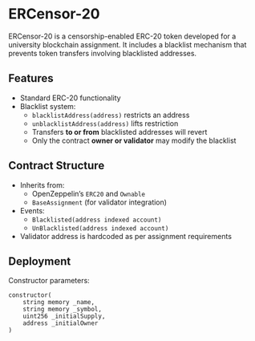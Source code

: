 # ERCensor-20

ERCensor-20 is a censorship-enabled ERC-20 token developed for a university blockchain assignment. It includes a blacklist mechanism that prevents token transfers involving blacklisted addresses.

## Features

- Standard ERC-20 functionality
- Blacklist system:
  - `blacklistAddress(address)` restricts an address
  - `unblacklistAddress(address)` lifts restriction
  - Transfers **to or from** blacklisted addresses will revert
  - Only the contract **owner or validator** may modify the blacklist

## Contract Structure

- Inherits from:
  - OpenZeppelin’s `ERC20` and `Ownable`
  - `BaseAssignment` (for validator integration)
- Events:
  - `Blacklisted(address indexed account)`
  - `UnBlacklisted(address indexed account)`
- Validator address is hardcoded as per assignment requirements

## Deployment

Constructor parameters:
```solidity
constructor(
    string memory _name,
    string memory _symbol,
    uint256 _initialSupply,
    address _initialOwner
)
